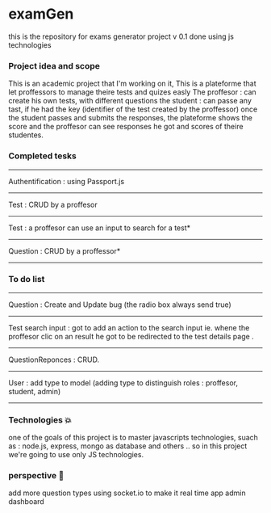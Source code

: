 # examGen
this is the repository for exams generator project v 0.1 done using js technologies

### Project idea and scope
This is an academic project that I'm working on it, 
This is a plateforme that let proffessors to manage theire tests and quizes easly
The proffesor : can create his own tests, with different questions 
the student : can passe any tast, if he had the key (identifier of the test created by the proffessor)
once the student passes and submits the responses, the plateforme shows the score and the proffesor can see responses he got and scores of theire studentes.

### Completed tesks
********
Authentification : using Passport.js
********
Test : CRUD by a proffesor
********
Test : a proffesor can use an input to search for a test*
********
Question : CRUD by a proffessor*
********

### To do  list
********
Question : Create and Update bug (the radio box always send true)
********
Test search input : got to add an action to the search input ie. whene the proffesor clic on an result he got to be redirected to the test details page .
********
QuestionReponces : CRUD.
********
User : add type to model (adding type to distinguish roles : proffesor, student, admin)
********



### Technologies :collision:
one of the goals of this project is to master javascripts technologies, suach as : node.js, express, mongo as database and others .. so in this project we're going to use only JS technologies.

### perspective :rocket:
add more question types
using socket.io to make it real time app
admin dashboard

